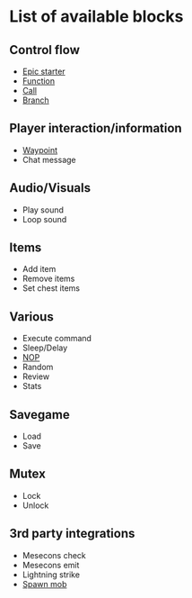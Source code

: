 
# List of available blocks

## Control flow

* [Epic starter](./blocks/epic.md)
* [Function](./blocks/function.md)
* [Call](./blocks/call.md)
* [Branch](./blocks/branch.md)

## Player interaction/information

* [Waypoint](./blocks/waypoint.md)
* Chat message

## Audio/Visuals

* Play sound
* Loop sound

## Items

* Add item
* Remove items
* Set chest items

## Various

* Execute command
* Sleep/Delay
* [NOP](./blocks/nop.md)
* Random
* Review
* Stats

## Savegame

* Load
* Save

## Mutex

* Lock
* Unlock

## 3rd party integrations

* Mesecons check
* Mesecons emit
* Lightning strike
* [Spawn mob](./blocks/spawn_mob.md)

